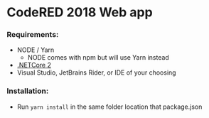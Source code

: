 # CodeRED 2018 Web app

### Requirements:
- NODE / Yarn
  - NODE comes with npm but will use Yarn instead
- [.NETCore 2](https://www.microsoft.com/net/learn/get-started/macos)
- Visual Studio, JetBrains Rider, or IDE of your choosing

### Installation:
- Run `yarn install` in the same folder location that package.json
